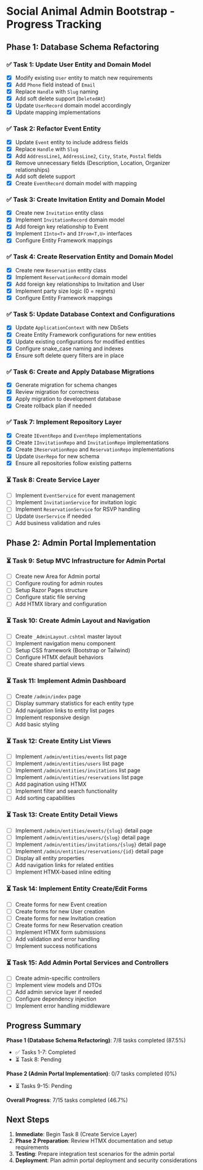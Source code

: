 # Social Animal Admin Bootstrap - Progress Tracking

## Phase 1: Database Schema Refactoring

### ✅ Task 1: Update User Entity and Domain Model
- [x] Modify existing `User` entity to match new requirements
- [x] Add `Phone` field instead of `Email`
- [x] Replace `Handle` with `Slug` naming
- [x] Add soft delete support (`DeletedAt`)
- [x] Update `UserRecord` domain model accordingly
- [x] Update mapping implementations

### ✅ Task 2: Refactor Event Entity
- [x] Update `Event` entity to include address fields
- [x] Replace `Handle` with `Slug`
- [x] Add `AddressLine1`, `AddressLine2`, `City`, `State`, `Postal` fields
- [x] Remove unnecessary fields (Description, Location, Organizer relationships)
- [x] Add soft delete support
- [x] Create `EventRecord` domain model with mapping

### ✅ Task 3: Create Invitation Entity and Domain Model
- [x] Create new `Invitation` entity class
- [x] Implement `InvitationRecord` domain model
- [x] Add foreign key relationship to Event
- [x] Implement `IInto<T>` and `IFrom<T,U>` interfaces
- [x] Configure Entity Framework mappings

### ✅ Task 4: Create Reservation Entity and Domain Model
- [x] Create new `Reservation` entity class
- [x] Implement `ReservationRecord` domain model
- [x] Add foreign key relationships to Invitation and User
- [x] Implement party size logic (0 = regrets)
- [x] Configure Entity Framework mappings

### ✅ Task 5: Update Database Context and Configurations
- [x] Update `ApplicationContext` with new DbSets
- [x] Create Entity Framework configurations for new entities
- [x] Update existing configurations for modified entities
- [x] Configure snake_case naming and indexes
- [x] Ensure soft delete query filters are in place

### ✅ Task 6: Create and Apply Database Migrations
- [x] Generate migration for schema changes
- [x] Review migration for correctness
- [x] Apply migration to development database
- [x] Create rollback plan if needed

### ✅ Task 7: Implement Repository Layer
- [x] Create `IEventRepo` and `EventRepo` implementations
- [x] Create `IInvitationRepo` and `InvitationRepo` implementations  
- [x] Create `IReservationRepo` and `ReservationRepo` implementations
- [x] Update `UserRepo` for new schema
- [x] Ensure all repositories follow existing patterns

### ⏳ Task 8: Create Service Layer
- [ ] Implement `EventService` for event management
- [ ] Implement `InvitationService` for invitation logic
- [ ] Implement `ReservationService` for RSVP handling
- [ ] Update `UserService` if needed
- [ ] Add business validation and rules

## Phase 2: Admin Portal Implementation

### ⏳ Task 9: Setup MVC Infrastructure for Admin Portal
- [ ] Create new Area for Admin portal
- [ ] Configure routing for admin routes
- [ ] Setup Razor Pages structure
- [ ] Configure static file serving
- [ ] Add HTMX library and configuration

### ⏳ Task 10: Create Admin Layout and Navigation
- [ ] Create `_AdminLayout.cshtml` master layout
- [ ] Implement navigation menu component
- [ ] Setup CSS framework (Bootstrap or Tailwind)
- [ ] Configure HTMX default behaviors
- [ ] Create shared partial views

### ⏳ Task 11: Implement Admin Dashboard
- [ ] Create `/admin/index` page
- [ ] Display summary statistics for each entity type
- [ ] Add navigation links to entity list pages
- [ ] Implement responsive design
- [ ] Add basic styling

### ⏳ Task 12: Create Entity List Views
- [ ] Implement `/admin/entities/events` list page
- [ ] Implement `/admin/entities/users` list page
- [ ] Implement `/admin/entities/invitations` list page
- [ ] Implement `/admin/entities/reservations` list page
- [ ] Add pagination using HTMX
- [ ] Implement filter and search functionality
- [ ] Add sorting capabilities

### ⏳ Task 13: Create Entity Detail Views
- [ ] Implement `/admin/entities/events/{slug}` detail page
- [ ] Implement `/admin/entities/users/{slug}` detail page
- [ ] Implement `/admin/entities/invitations/{slug}` detail page
- [ ] Implement `/admin/entities/reservations/{id}` detail page
- [ ] Display all entity properties
- [ ] Add navigation links for related entities
- [ ] Implement HTMX-based inline editing

### ⏳ Task 14: Implement Entity Create/Edit Forms
- [ ] Create forms for new Event creation
- [ ] Create forms for new User creation
- [ ] Create forms for new Invitation creation
- [ ] Create forms for new Reservation creation
- [ ] Implement HTMX form submissions
- [ ] Add validation and error handling
- [ ] Implement success notifications

### ⏳ Task 15: Add Admin Portal Services and Controllers
- [ ] Create admin-specific controllers
- [ ] Implement view models and DTOs
- [ ] Add admin service layer if needed
- [ ] Configure dependency injection
- [ ] Implement error handling middleware

## Progress Summary

**Phase 1 (Database Schema Refactoring)**: 7/8 tasks completed (87.5%)
- ✅ Tasks 1-7: Completed
- ⏳ Task 8: Pending

**Phase 2 (Admin Portal Implementation)**: 0/7 tasks completed (0%)
- ⏳ Tasks 9-15: Pending

**Overall Progress**: 7/15 tasks completed (46.7%)

## Next Steps

1. **Immediate**: Begin Task 8 (Create Service Layer)
2. **Phase 2 Preparation**: Review HTMX documentation and setup requirements
3. **Testing**: Prepare integration test scenarios for the admin portal
4. **Deployment**: Plan admin portal deployment and security considerations